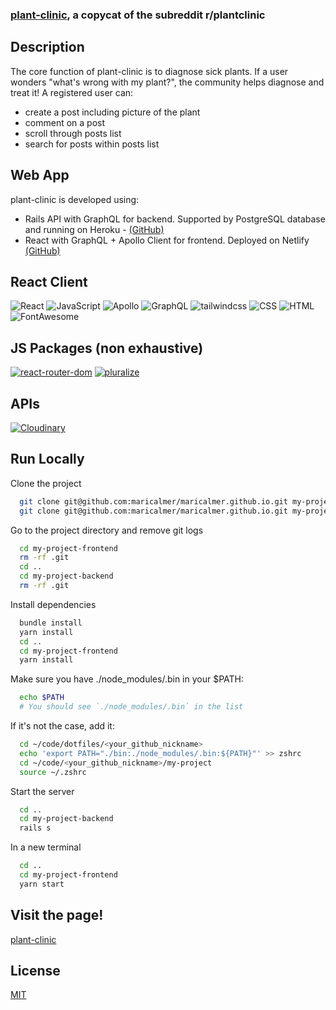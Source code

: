 ### [plant-clinic](https://mellifluous-arithmetic-b968bd.netlify.app/), a copycat of the subreddit r/plantclinic

## Description

The core function of plant-clinic is to diagnose sick plants. If a user wonders "what's wrong with my plant?", the community helps diagnose and treat it! A registered user can:
- create a post including picture of the plant
- comment on a post
- scroll through posts list
- search for posts within posts list

## Web App

plant-clinic is developed using:
- Rails API with GraphQL for backend. Supported by PostgreSQL database and running on Heroku - [(GitHub)](https://github.com/maricalmer/plant-clinic_backend)
- React with GraphQL + Apollo Client for frontend. Deployed on Netlify [(GitHub)](https://github.com/maricalmer/plant-clinic_frontend)

## React Client

![React](https://img.shields.io/badge/React-18.2-139ECA?style=for-the-badge&logo=react&logoColor=white) ![JavaScript](https://img.shields.io/badge/JavaScript-ES6-yellow?style=for-the-badge&logo=javascript&logoColor=white) ![Apollo](https://img.shields.io/badge/apollo-3.7.17-2E1D80?style=for-the-badge&logo=apollographql&logoColor=white) ![GraphQL](https://img.shields.io/badge/graphql-16.7.1-F6009B?style=for-the-badge&logo=graphql&logoColor=white) ![tailwindcss](https://img.shields.io/badge/tailwindcss-3.2.2-37BCF8?style=for-the-badge&logo=tailwindcss&logoColor=white) ![CSS](https://img.shields.io/badge/CSS-3-264DE4?style=for-the-badge&logo=css&logoColor=white) ![HTML](https://img.shields.io/badge/HTML-5-E34F26?style=for-the-badge&logo=html5&logoColor=white) ![FontAwesome](https://img.shields.io/badge/FontAwesome-5-528CD7?style=for-the-badge&logo=fontawesome&logoColor=white)

## JS Packages (non exhaustive)

[![react-router-dom](https://img.shields.io/badge/react--router--dom-6.14.0-yellow.svg)](https://yarnpkg.com/package/react-router-dom)
[![pluralize](https://img.shields.io/badge/pluralize-8.0.0-yellow.svg)](https://yarnpkg.com/package/pluralize)

## APIs

[![Cloudinary](https://img.shields.io/badge/Cloudinary-API-green.svg)](https://cloudinary.com/documentation/image_upload_api_reference)

## Run Locally

Clone the project

```bash
  git clone git@github.com:maricalmer/maricalmer.github.io.git my-project-frontend
  git clone git@github.com:maricalmer/maricalmer.github.io.git my-project-backend
```

Go to the project directory and remove git logs

```bash
  cd my-project-frontend
  rm -rf .git
  cd ..
  cd my-project-backend
  rm -rf .git
```

Install dependencies

```bash
  bundle install
  yarn install
  cd ..
  cd my-project-frontend
  yarn install
```

Make sure you have ./node_modules/.bin in your $PATH:

```bash
  echo $PATH
  # You should see `./node_modules/.bin` in the list
```

If it's not the case, add it:

```bash
  cd ~/code/dotfiles/<your_github_nickname>
  echo 'export PATH="./bin:./node_modules/.bin:${PATH}"' >> zshrc
  cd ~/code/<your_github_nickname>/my-project
  source ~/.zshrc
```

Start the server

```bash
  cd ..
  cd my-project-backend
  rails s
```

In a new terminal

```bash
  cd ..
  cd my-project-frontend
  yarn start
```

## Visit the page!

[plant-clinic](https://mellifluous-arithmetic-b968bd.netlify.app/)

## License


[MIT](https://choosealicense.com/licenses/mit/)
